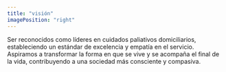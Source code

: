 ```yaml
---
title: "visión"
imagePosition: "right"
---
```


Ser reconocidos como líderes en cuidados paliativos domiciliarios, estableciendo un estándar de excelencia y empatía en el servicio. Aspiramos a transformar la forma en que se vive y se acompaña el final de la vida, contribuyendo a una sociedad más consciente y compasiva.
